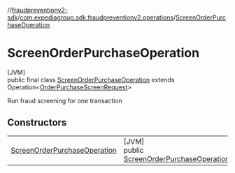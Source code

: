 //[fraudpreventionv2-sdk](../../../index.md)/[com.expediagroup.sdk.fraudpreventionv2.operations](../index.md)/[ScreenOrderPurchaseOperation](index.md)

# ScreenOrderPurchaseOperation

[JVM]\
public final class [ScreenOrderPurchaseOperation](index.md) extends Operation&lt;[OrderPurchaseScreenRequest](../../com.expediagroup.sdk.fraudpreventionv2.models/-order-purchase-screen-request/index.md)&gt;

Run fraud screening for one transaction

## Constructors

| | |
|---|---|
| [ScreenOrderPurchaseOperation](-screen-order-purchase-operation.md) | [JVM]<br>public [ScreenOrderPurchaseOperation](index.md)[ScreenOrderPurchaseOperation](-screen-order-purchase-operation.md)([OrderPurchaseScreenRequest](../../com.expediagroup.sdk.fraudpreventionv2.models/-order-purchase-screen-request/index.md)requestBody) |
